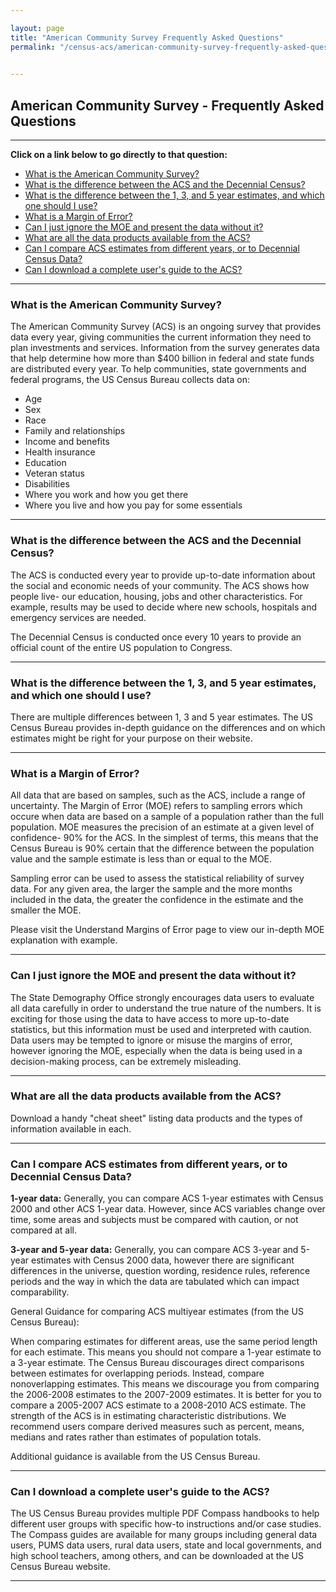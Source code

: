 ```yaml
---

layout: page
title: "American Community Survey Frequently Asked Questions"
permalink: "/census-acs/american-community-survey-frequently-asked-questions/"

    
---
```


## American Community Survey - Frequently Asked Questions

- - -
**Click on a link below to go directly to that question:**

- [What is the American Community Survey?](#what-is-the-american-community-survey)
- [What is the difference between the ACS and the Decennial Census?](#what-is-the-difference-between-the-acs-and-the-decennial-census)
- [What is the difference between the 1, 3, and 5 year estimates, and which one should I use?](#what-is-the-difference-between-the-1-3-and-5-year-estimates-and-which-one-should-i-use)
- [What is a Margin of Error?](#what-is-a-margin-of-error)
- [Can I just ignore the MOE and present the data without it?](#can-i-just-ignore-the-moe-and-present-the-data-without-it)
- [What are all the data products available from the ACS?](#what-are-all-the-data-products-available-from-the-acs)
- [Can I compare ACS estimates from different years, or to Decennial Census Data?](#can-i-compare-acs-estimates-from-different-years-or-to-decennial-census-data)
- [Can I download a complete user\'s guide to the ACS?](#can-i-download-a-complete-users-guide-to-the-acs)

---

### What is the American Community Survey?

The American Community Survey (ACS) is an ongoing survey that provides data every year, giving communities the current information they need to plan investments and services. Information from the survey generates data that help determine how more than $400 billion in federal and state funds are distributed every year. To help communities, state governments and federal programs, the US Census Bureau collects data on:

- Age
- Sex
- Race
- Family and relationships
- Income and benefits
- Health insurance
- Education
- Veteran status
- Disabilities
- Where you work and how you get there
- Where you live and how you pay for some essentials

---

### What is the difference between the ACS and the Decennial Census?

The ACS is conducted every year to provide up-to-date information about the social and economic needs of your community. The ACS shows how people live- our education, housing, jobs and other characteristics. For example, results may be used to decide where new schools, hospitals and emergency services are needed.

The Decennial Census is conducted once every 10 years to provide an official count of the entire US population to Congress.

---

### What is the difference between the 1, 3, and 5 year estimates, and which one should I use?

There are multiple differences between 1, 3 and 5 year estimates. The US Census Bureau provides in-depth guidance on the differences and on which estimates might be right for your purpose on their website.

---

### What is a Margin of Error?

All data that are based on samples, such as the ACS, include a range of uncertainty. The Margin of Error (MOE) refers to sampling errors which occure when data are based on a sample of a population rather than the full population. MOE measures the precision of an estimate at a given level of confidence- 90% for the ACS. In the simplest of terms, this means that the Census Bureau is 90% certain that the difference between the population value and the sample estimate is less than or equal to the MOE.

Sampling error can be used to assess the statistical reliability of survey data. For any given area, the larger the sample and the more months included in the data, the greater the confidence in the estimate and the smaller the MOE.

Please visit the Understand Margins of Error page to view our in-depth MOE explanation with example.

---

### Can I just ignore the MOE and present the data without it?

The State Demography Office strongly encourages data users to evaluate all data carefully in order to understand the true nature of the numbers. It is exciting for those using the data to have access to more up-to-date statistics, but this information must be used and interpreted with caution. Data users may be tempted to ignore or misuse the margins of error, however ignoring the MOE, especially when the data is being used in a decision-making process, can be extremely misleading.

---

### What are all the data products available from the ACS?

Download a handy \"cheat sheet\" listing data products and the types of information available in each.

---

### Can I compare ACS estimates from different years, or to Decennial Census Data?

**1-year data:** Generally, you can compare ACS 1-year estimates with Census 2000 and other ACS 1-year data. However, since ACS variables change over time, some areas and subjects must be compared with caution, or not compared at all.

**3-year and 5-year data:** Generally, you can compare ACS 3-year and 5-year estimates with Census 2000 data, however there are significant differences in the universe, question wording, residence rules, reference periods and the way in which the data are tabulated which can impact comparability. 

General Guidance for comparing ACS multiyear estimates (from the US Census Bureau):

When comparing estimates for different areas, use the same period length for each estimate. This means you should not compare a 1-year estimate to a 3-year estimate.
The Census Bureau discourages direct comparisons between estimates for overlapping periods. Instead, compare nonoverlapping estimates. This means we discourage you from comparing the 2006-2008 estimates to the 2007-2009 estimates. It is better for you to compare a 2005-2007 ACS estimate to a 2008-2010 ACS estimate.
The strength of the ACS is in estimating characteristic distributions. We recommend users compare derived measures such as percent, means, medians and rates rather than estimates of population totals.

Additional guidance is available from the US Census Bureau.

---

### Can I download a complete user\'s guide to the ACS?

The US Census Bureau provides multiple PDF Compass handbooks to help different user groups with specific how-to instructions and/or case studies. The Compass guides are available for many groups including general data users, PUMS data users, rural data users, state and local governments, and high school teachers, among others, and can be downloaded at the US Census Bureau website.

---
